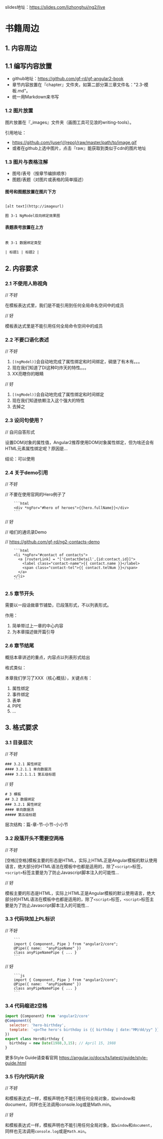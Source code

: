 
slides地址：https://slides.com/lizhonghui/ng2/live

# 书籍周边

## 1. 内容周边

## 1.1 编写内容放置

- github地址：https://github.com/gf-rd/gf-angular2-book
- 章节内容放置在『chapter』文件夹，如第二部分第三章文件名："2.3-模板.md"。
- 统一用Markdown来书写

### 1.2 图片放置

图片放置在『_images』文件夹（画图工具可见浪的writing-tools）。

引用地址：
- https://github.com/(user)/(repo)/raw/master/path/to/image.gif
- 或者在github上选中图片，点击『raw』能获取到类似于cdn的图片地址

### 1.3 图片与表格注解
- 图号/表号（按章节编排顺序）
- 图题/表题（对图片或表格的简单描述）

#### 图号和图题放置在图片下方
```

[alt text](http://imageurl)

图 3-1 NgModel双向绑定效果图

```

#### 表题表号放置在上方

```

表 3-1 数据绑定类型

| 标题1 | 标题2 |

```

## 2. 内容要求

### 2.1 不使用人称视角

// 不好

在模板表达式里，我们是不能引用到任何全局命名空间中的成员

// 好

模板表达式里是不能引用任何全局命令空间中的成员

### 2.2 不要口语化表述

// 不好

1. `[(ngModel)]`会自动地完成了属性绑定和时间绑定，碉堡了有木有。。。
2. 现在我们知道了DI这种叼炸天的特性。。。
3. XX亮瞎你的眼睛

// 好

1. `[(ngModel)]`会自动地完成了属性绑定和时间绑定
2. 现在我们知道依赖注入这个强大的特性
3. 去掉之

### 2.3 设问句使用？

// 自问自答形式

设置DOM对象的属性值，Angular2推荐使用DOM对象属性绑定，但为啥还会有HTML元素属性绑定呢？原因是...

结论：可以使用

### 2.4 关于demo引用

// 不好

// 不要在使用官网的Hero例子了

```
    ```html
    <div *ngFor="#hero of heroes">{{hero.fullName}}</div>
    ```
```
    
// 好

// 咱们的通讯录Demo

// https://github.com/gf-rd/ng2-contacts-demo

```
    ```html
    <li *ngFor="#contact of contacts">
      <a [routerLink] = "['ContactDetail',{id:contact.id}]">
        <label class="contact-name">{{ contact.name }}</label>
        <span class="contact-tel">{{ contact.telNum }}</span>
      </a>
    </li>
    ```
```

### 2.5 章节开头
需要以一段话做章节铺垫，已段落形式，不以列表形式。

作用：

1. 简单带过上一章的中心内容
2. 为本章描述做开篇引导

### 2.6 章节结尾
概括本章讲述的重点，内容点以列表形式给出

格式类似：

本章我们学习了XXX（核心概括），关键点有：

1. 属性绑定
2. 事件绑定
2. 表单
3. PIPE
4. ...

## 3. 格式要求

### 3.1 目录层次

// 不好
```
### 3.2.1 属性绑定
#### 3.2.1.1 单向数据流
#### 3.2.1.1.1 第五级标题
```

// 好
```
# 3 模板
## 3.2 数据绑定
### 3.2.1 属性绑定
#### 单向数据流
##### 第五级标题
```

层次结构：篇-章-节-小节-小小节

### 3.2 段落开头不需要空两格

// 不好

[空格][空格]模板主要的形态是HTML，实际上HTML正是Angular模板的默认使用语言，绝大部分的HTML语法在模板中也都是适用的，除了`<script>`标签，`<script>`标签主要是为了防止Javascript脚本注入的可能性...

// 好

模板主要的形态是HTML，实际上HTML正是Angular模板的默认使用语言，绝大部分的HTML语法在模板中也都是适用的，除了`<script>`标签，`<script>`标签主要是为了防止Javascript脚本注入的可能性...

### 3.3 代码块加上PL标识

// 不好

```
    ```
    import { Component, Pipe } from "angular2/core";
    @Pipe({ name:  "anyPipeName" })
    class anyPipeNamePipe { ... }
    ```
```

// 好

```
    ```js
    import { Component, Pipe } from "angular2/core";
    @Pipe({ name:  "anyPipeName" })
    class anyPipeNamePipe { ... }
    ```
```

### 3.4 代码缩进2空格

```js
import {Component} from 'angular2/core'
@Component({
  selector: 'hero-birthday',
  template: `<p>The hero's birthday is {{ birthday | date:"MM/dd/yy" }}</p>`
})
export class HeroBirthday {
  birthday = new Date(1988,3,15); // April 15, 1988
}
```

更多Style Guide请查看官网
https://angular.io/docs/ts/latest/guide/style-guide.html

### 3.5 行内代码片段

// 不好

和模板表达式一样，模板声明也不能引用任何全局对象，如window和document，同样也无法调用console.log或是Math.min。

// 好

和模板表达式一样，模板声明也不能引用任何全局对象，如`window`和`document`，同样也无法调用`console.log`或是`Math.min`。


